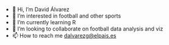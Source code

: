 - 👋 Hi, I’m David Álvarez
- 👀 I’m interested in football and other sports
- 🌱 I’m currently learning R
- 💞️ I’m looking to collaborate on football data analysis and viz
- 📫 How to reach me dalvarezg@elpais.es

<!---
davidalvarezg/davidalvarezg is a ✨ special ✨ repository because its `README.md` (this file) appears on your GitHub profile.
You can click the Preview link to take a look at your changes.
--->
